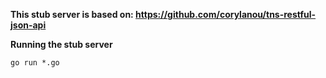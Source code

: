 **This stub server is based on: https://github.com/corylanou/tns-restful-json-api**

**Running the stub server**

```
go run *.go
```
